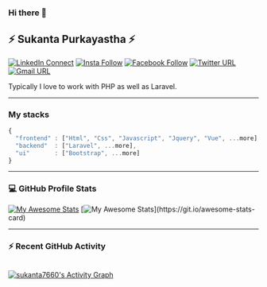 ### Hi there 👋

## ⚡ Sukanta Purkayastha ⚡

[![LinkedIn Connect](https://img.shields.io/badge/%20-Connect-black?color=14171A&labelColor=0e76a8&logo=linkedin&logoColor=ffffff)](https://www.linkedin.com/in/sukanta-purkayastha-624b13134/)  [![Insta Follow](https://img.shields.io/badge/%20-Follow-black?color=14171A&labelColor=d81b60&logo=instagram&logoColor=ffffff)](https://www.instagram.com/s__p__showrav/)  [![Facebook Follow](https://img.shields.io/badge/%20-Connect-black?color=14171A&labelColor=1976d2&logo=facebook&logoColor=ffffff)](https://www.facebook.com/showrav.purkayastha.9/)  [![Twitter URL](https://img.shields.io/badge/%20-Follow-black?color=14171A&labelColor=1976d2&logo=twitter&logoColor=ffffff)](https://twitter.com/sp_showrav) [![Gmail URL](https://img.shields.io/badge/social--badge?style=social&label=email&logo=gmail)](mailto:sukantap@student.sust.edu)

Typically I love to work with PHP as well as Laravel.

----

### My stacks

```js
{
  "frontend" : ["Html", "Css", "Javascript", "Jquery", "Vue", ...more],
  "backend"  : ["Laravel", ...more],
  "ui"       : ["Bootstrap", ...more]
}
```
----

### 💻 GitHub Profile Stats
<!--   <br/>
  [![My Awesome Stats](https://awesome-github-stats.azurewebsites.net/user-stats/sukanta7660?cardType=level-alternate)](https://git.io/awesome-stats-card)
  &nbsp;
	  <img src="https://github-readme-stats.vercel.app/api/top-langs?username=sukanta7660&langs_count=10&show_icons=true&locale=en&layout=compact&theme=algolia" alt="7oSkaaa" height="192px"/> -->
	  
[![My Awesome Stats](https://awesome-github-stats.azurewebsites.net/user-stats/sukanta7660?cardType=level-alternate)](https://git.io/awesome-stats-card)
[![My Awesome Stats]([https://awesome-github-stats.azurewebsites.net/user-stats/sukanta7660?cardType=level-alternate](https://github-readme-stats.vercel.app/api/top-langs?username=sukanta7660&langs_count=10&show_icons=true&locale=en&layout=compact&theme=algolia))](https://git.io/awesome-stats-card)
	
----

### ⚡ Recent GitHub Activity
  <br/>
   <a href="https://github.com/sukanta7660"><img alt="sukanta7660's Activity Graph" src="https://activity-graph.herokuapp.com/graph?username=sukanta7660&custom_title=sukanta7660's%20Contribution%20Graph&theme=react-dark" /></a>
  <br/>

